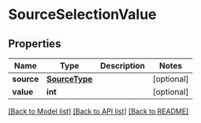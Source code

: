 # SourceSelectionValue

## Properties
Name | Type | Description | Notes
------------ | ------------- | ------------- | -------------
**source** | [**SourceType**](SourceType.md) |  | [optional] 
**value** | **int** |  | [optional] 

[[Back to Model list]](../README.md#documentation-for-models) [[Back to API list]](../README.md#documentation-for-api-endpoints) [[Back to README]](../README.md)


